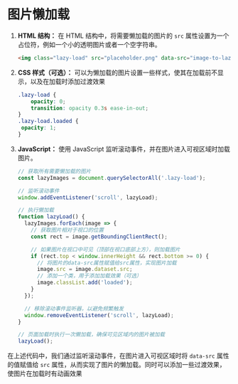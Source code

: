 # 图片懒加载

1. **HTML 结构：** 在 HTML 结构中，将需要懒加载的图片的 `src` 属性设置为一个占位符，例如一个小的透明图片或者一个空字符串。

   ```html
   <img class="lazy-load" src="placeholder.png" data-src="image-to-lazy-load.jpg" alt="Lazy Loaded Image">
   ```

2. **CSS 样式（可选）：** 可以为懒加载的图片设置一些样式，使其在加载前不显示，以及在加载时添加过渡效果

   ```css
   .lazy-load {
       opacity: 0;
       transition: opacity 0.3s ease-in-out;
   }
   .lazy-load.loaded {
   	opacity: 1;
   }
   ```

3. **JavaScript：** 使用 JavaScript 监听滚动事件，并在图片进入可视区域时加载图片。

   ```javascript
   // 获取所有需要懒加载的图片
   const lazyImages = document.querySelectorAll('.lazy-load');
   
   // 监听滚动事件
   window.addEventListener('scroll', lazyLoad);
   
   // 执行懒加载
   function lazyLoad() {
     lazyImages.forEach(image => {
       // 获取图片相对于视口的位置
       const rect = image.getBoundingClientRect();
   
       // 如果图片在视口中可见（顶部在视口底部上方），则加载图片
       if (rect.top < window.innerHeight && rect.bottom >= 0) {
         // 将图片的data-src属性赋值给src属性，实现图片加载
         image.src = image.dataset.src;
         // 添加一个类，用于添加加载效果（可选）
         image.classList.add('loaded');
       }
     });
   
     // 移除滚动事件监听器，以避免频繁触发
     window.removeEventListener('scroll', lazyLoad);
   }
   
   // 页面加载时执行一次懒加载，确保可见区域内的图片被加载
   lazyLoad();
   ```

在上述代码中，我们通过监听滚动事件，在图片进入可视区域时将 `data-src` 属性的值赋值给 `src` 属性，从而实现了图片的懒加载。同时可以添加一些过渡效果，使图片在加载时有动画效果